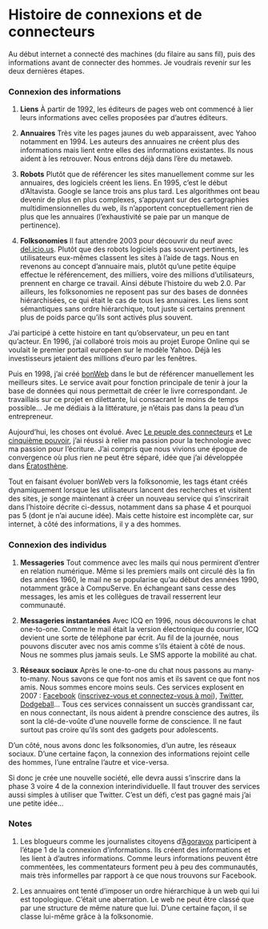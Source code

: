 # Histoire de connexions et de connecteurs

Au début internet a connecté des machines (du filaire au sans fil), puis des informations avant de connecter des hommes. Je voudrais revenir sur les deux dernières étapes.

### Connexion des informations

1. **Liens** À partir de 1992, les éditeurs de pages web ont commencé à lier leurs informations avec celles proposées par d’autres éditeurs.

2. **Annuaires** Très vite les pages jaunes du web apparaissent, avec Yahoo notamment en 1994. Les auteurs des annuaires ne créent plus des informations mais lient entre elles des informations existantes. Ils nous aident à les retrouver. Nous entrons déjà dans l’ère du metaweb.

3. **Robots** Plutôt que de référencer les sites manuellement comme sur les annuaires, des logiciels créent les liens. En 1995, c’est le début d’Altavista. Google se lance trois ans plus tard. Les algorithmes ont beau devenir de plus en plus complexes, s’appuyant sur des cartographies multidimensionnelles du web, ils n’apportent conceptuellement rien de plus que les annuaires (l’exhaustivité se paie par un manque de pertinence).

4. **Folksonomies** Il faut attendre 2003 pour découvrir du neuf avec [del.icio.us](http://del.icio.us). Plutôt que des robots logiciels pas souvent pertinents, les utilisateurs eux-mêmes classent les sites à l’aide de tags. Nous en revenons au concept d’annuaire mais, plutôt qu’une petite équipe effectue le référencement, des milliers, voire des millions d’utilisateurs, prennent en charge ce travail. Ainsi débute l’histoire du web 2.0. Par ailleurs, les folksonomies ne reposent pas sur des bases de données hiérarchisées, ce qui était le cas de tous les annuaires. Les liens sont sémantiques sans ordre hiérarchique, tout juste si certains prennent plus de poids parce qu’ils sont activés plus souvent.

J’ai participé à cette histoire en tant qu’observateur, un peu en tant qu’acteur. En 1996, j’ai collaboré trois mois au projet Europe Online qui se voulait le premier portail européen sur le modèle Yahoo. Déjà les investisseurs jetaient des millions d’euro par les fenêtres.

Puis en 1998, j’ai créé [bonWeb](http://www.bonweb.com) dans le but de référencer manuellement les meilleurs sites. Le service avait pour fonction principale de tenir à jour la base de données qui nous permettait de créer le livre correspondant. Je travaillais sur ce projet en dilettante, lui consacrant le moins de temps possible… Je me dédiais à la littérature, je n’étais pas dans la peau d’un entrepreneur.

Aujourd’hui, les choses ont évolué. Avec [Le peuple des connecteurs](/le-peuple-des-connecteurs/) et [Le cinquième pouvoir](/le-cinquieme-pouvoir/), j’ai réussi à relier ma passion pour la technologie avec ma passion pour l’écriture. J’ai compris que nous vivions une époque de convergence où plus rien ne peut être séparé, idée que j’ai développée dans [Ératosthène](/eratosthene/).

Tout en faisant évoluer bonWeb vers la folksonomie, les tags étant créés dynamiquement lorsque les utilisateurs lancent des recherches et visitent des sites, je songe maintenant à créer un nouveau service qui s’inscrirait dans l’histoire décrite ci-dessus, notamment dans sa phase 4 et pourquoi pas 5 (dont je n’ai aucune idée). Mais cette histoire est incomplète car, sur internet, à côté des informations, il y a des hommes.

### Connexion des individus

1. **Messageries** Tout commence avec les mails qui nous permirent d’entrer en relation numérique. Même si les premiers mails ont circulé dès la fin des années 1960, le mail ne se popularise qu’au début des années 1990, notamment grâce à CompuServe. En échangeant sans cesse des messages, les amis et les collègues de travail resserrent leur communauté.

2. **Messageries instantanées** Avec ICQ en 1996, nous découvrons le chat one-to-one. Comme le mail était la version électronique du courrier, ICQ devient une sorte de téléphone par écrit. Au fil de la journée, nous pouvons discuter avec nos amis comme s’ils étaient à côté de nous. Nous ne sommes plus jamais seuls. Le SMS apporte la mobilité au chat.

3. **Réseaux sociaux** Après le one-to-one du chat nous passons au many-to-many. Nous savons ce que font nos amis et ils savent ce que font nos amis. Nous sommes encore moins seuls. Ces services explosent en 2007 : [Facebook](http://www.facebook.com) ([inscrivez-vous et connectez-vous à moi](http://www.facebook.com/p/Thierry_Crouzet/574723592)), [Twitter](https://twitter.com/), [Dodgeball](http://www.dodgeball.com/)… Tous ces services connaissent un succès grandissant car, en nous connectant, ils nous aident à prendre conscience des autres, ils sont la clé-de-voûte d’une nouvelle forme de conscience. Il ne faut surtout pas croire qu’ils sont des gadgets pour adolescents.

D’un côté, nous avons donc les folksonomies, d’un autre, les réseaux sociaux. D’une certaine façon, la connexion des informations rejoint celle des hommes, l’une entraîne l’autre et vice-versa.

Si donc je crée une nouvelle société, elle devra aussi s’inscrire dans la phase 3 voire 4 de la connexion interindividuelle. Il faut trouver des services aussi simples à utiliser que Twitter. C’est un défi, c’est pas gagné mais j’ai une petite idée…

### Notes

1. Les blogueurs comme les journalistes citoyens d’[Agoravox](http://www.agoravox.fr) participent à l’étape 1 de la connexion d’informations. Ils créent des informations et les lient à d’autres informations. Comme leurs informations peuvent être commentées, les commentateurs forment peu à peu des communautés, mais très informelles par rapport à ce que nous trouvons sur Facebook.

2. Les annuaires ont tenté d’imposer un ordre hiérarchique à un web qui lui est topologique. C’était une aberration. Le web ne peut être classé que par une structure de même nature que lui. D’une certaine façon, il se classe lui-même grâce à la folksonomie.